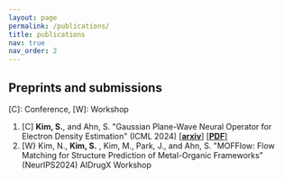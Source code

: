 ```yaml
---
layout: page
permalink: /publications/
title: publications
nav: true
nav_order: 2
---
```


<!-- _pages/publications.md -->

<!-- <div class="publications">

{% bibliography %}

</div> -->

## Preprints and submissions

\[C\]: Conference, \[W\]: Workshop

1. \[C\] **Kim, S.**, and Ahn, S. "Gaussian Plane-Wave Neural Operator for Electron Density Estimation" (ICML 2024) [[**arxiv**]](https://arxiv.org/abs/2402.04278) [[**PDF**]](https://arxiv.org/pdf/2402.04278.pdf)
2. \[W\} Kim, N., **Kim, S.** , Kim, M., Park, J., and Ahn, S. "MOFFlow: Flow Matching for Structure Prediction of Metal-Organic Frameworks" (NeurIPS2024) AIDrugX Workshop
